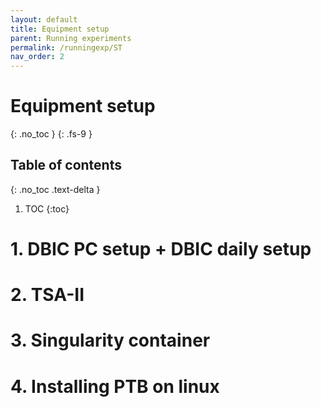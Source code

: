 ```yaml
---
layout: default
title: Equipment setup
parent: Running experiments
permalink: /runningexp/ST
nav_order: 2
---
```


# Equipment setup
{: .no_toc }
{: .fs-9 }


## Table of contents
{: .no_toc .text-delta }

1. TOC
{:toc}

# 1. DBIC PC setup + DBIC daily setup

# 2. TSA-II

# 3. Singularity container

# 4. Installing PTB on linux
